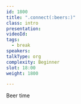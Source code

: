 ```yaml
---
id: 1800
title: ".connect(:beers:)"
class: intro
presentation:
videoId:
tags:
  - break
speakers:
talkType: org
complexity: Beginner
slot: 18:00
weight: 1800

---
```


Beer time
